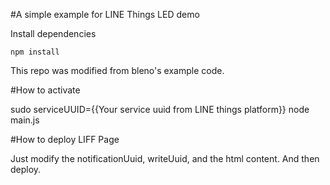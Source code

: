 #A simple example for LINE Things LED demo

Install dependencies

    npm install

This repo was modified from bleno's example code.

#How to activate 

sudo serviceUUID={{Your service uuid from LINE things platform}} node main.js

#How to deploy LIFF Page

Just modify the notificationUuid, writeUuid, and the html content.
And then deploy.

